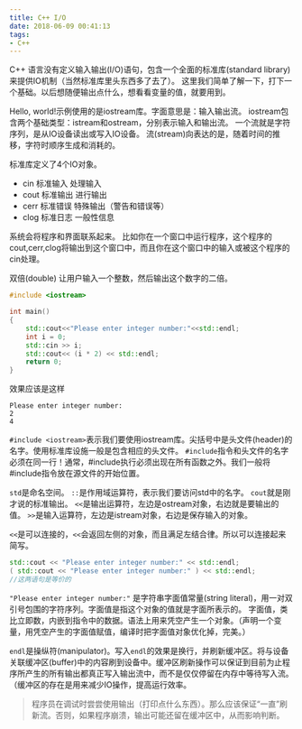 ```yaml
---
title: C++ I/O
date: 2018-06-09 00:41:13
tags:
- C++
---
```


C++ 语言没有定义输入输出(I/O)语句，包含一个全面的标准库(standard library)来提供IO机制（当然标准库里头东西多了去了）。
这里我们简单了解一下，打下一个基础。以后想随便输出点什么，想看看变量的值，就要用到。

Hello, world!示例使用的是iostream库。字面意思是：输入输出流。
iostream包含两个基础类型：istream和ostream，分别表示输入和输出流。
一个流就是字符序列，是从IO设备读出或写入IO设备。
流(stream)向表达的是，随着时间的推移，字符时顺序生成和消耗的。

标准库定义了4个IO对象。

* cin		标准输入	处理输入
* cout		标准输出	进行输出
* cerr		标准错误	特殊输出（警告和错误等）
* clog		标准日志	一般性信息

系统会将程序和界面联系起来。
比如你在一个窗口中运行程序，这个程序的cout,cerr,clog将输出到这个窗口中，而且你在这个窗口中的输入或被这个程序的cin处理。

双倍(double)
让用户输入一个整数，然后输出这个数字的二倍。

```cpp
#include <iostream>

int main()
{
	std::cout<<"Please enter integer number:"<<std::endl;
	int i = 0;
	std::cin >> i;
	std::cout<< (i * 2) << std::endl;
	return 0;
}
```

效果应该是这样

```
Please enter integer number:
2
4
```


`#include <iostream>`表示我们要使用iostream库。尖括号中是头文件(header)的名字。使用标准库设施一般是包含相应的头文件。
`#include`指令和头文件的名字必须在同一行！通常，#include执行必须出现在所有函数之外。我们一般将#include指令放在源文件的开始位置。

`std`是命名空间。
`::`是作用域运算符，表示我们要访问std中的名字。
`cout`就是刚才说的标准输出。
`<<`是输出运算符，左边是ostream对象，右边就是要输出的值。
`>>`是输入运算符，左边是istream对象，右边是保存输入的对象。

`<<`是可以连接的，`<<`会返回左侧的对象，而且满足左结合律。所以可以连接起来简写。

```cpp
std::cout << "Please enter integer number:" << std::endl;
( std::cout << "Please enter integer number:" ) << std::endl;
//这两语句是等价的
```

`"Please enter integer number:"` 是字符串字面值常量(string literal)，用一对双引号包围的字符序列。字面值是指这个对象的值就是字面所表示的。
字面值，类比立即数，内嵌到指令中的数据。语法上用来凭空产生一个对象。（声明一个变量，用凭空产生的字面值赋值，编译时把字面值对象优化掉，完美。）

`endl`是操纵符(manipulator)。写入`endl`的效果是换行，并刷新缓冲区。将与设备关联缓冲区(buffer)中的内容刷到设备中。缓冲区刷新操作可以保证到目前为止程序所产生的所有输出都真正写入输出流中，而不是仅仅停留在内存中等待写入流。（缓冲区的存在是用来减少IO操作，提高运行效率。

> 程序员在调试时尝尝使用输出（打印点什么东西）。那么应该保证“一直”刷新流。否则，如果程序崩溃，输出可能还留在缓冲区中，从而影响判断。


